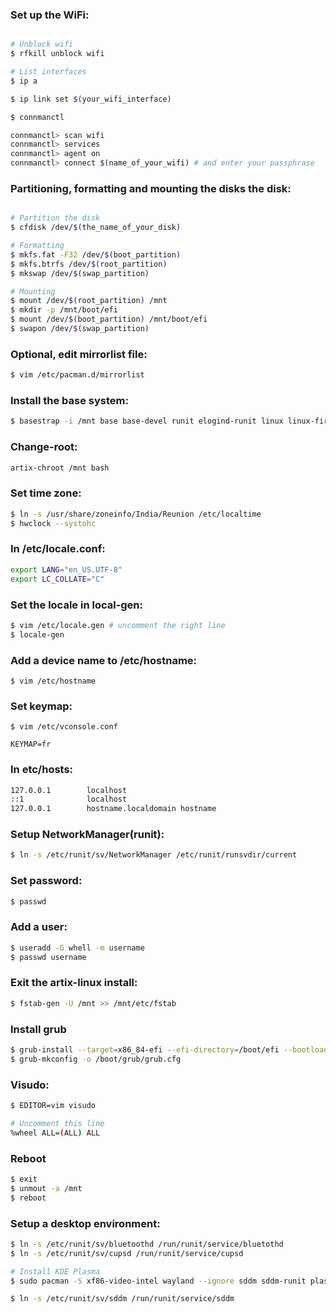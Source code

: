 
### Set up the WiFi:

``` bash

# Unblock wifi
$ rfkill unblock wifi

# List interfaces
$ ip a

$ ip link set $(your_wifi_interface)

$ connmanctl

connmanctl> scan wifi
connmanctl> services
connmanctl> agent on
connmanctl> connect $(name_of_your_wifi) # and enter your passphrase

```

### Partitioning, formatting and mounting the disks the disk:
```bash

# Partition the disk
$ cfdisk /dev/$(the_name_of_your_disk)

# Formatting
$ mkfs.fat -F32 /dev/$(boot_partition) 
$ mkfs.btrfs /dev/$(root_partition)
$ mkswap /dev/$(swap_partition)

# Mounting
$ mount /dev/$(root_partition) /mnt
$ mkdir -p /mnt/boot/efi
$ mount /dev/$(boot_partition) /mnt/boot/efi
$ swapon /dev/$(swap_partition)
```

### Optional, edit mirrorlist file:
```bash
$ vim /etc/pacman.d/mirrorlist
```

### Install the base system:
```bash
$ basestrap -i /mnt base base-devel runit elogind-runit linux linux-firmware grub networkmanager networkmanager-runit cryptsetup lvm2 lvm2-runit neovim vim git zsh intel-ucode efibootmgr network-manger-applet dosfstools linux-headers bluez bluez-runit bluez-utils cups cups-runit sdg-utils xdg-user-dirs
```

### Change-root:
```bash
artix-chroot /mnt bash
```

### Set time zone:
```bash
$ ln -s /usr/share/zoneinfo/India/Reunion /etc/localtime
$ hwclock --systohc
```

### In /etc/locale.conf:
```bash
export LANG="en_US.UTF-8"
export LC_COLLATE="C"
```

### Set the locale in local-gen:
```bash
$ vim /etc/locale.gen # uncomment the right line
$ locale-gen
```

### Add a device name to /etc/hostname:
```
$ vim /etc/hostname
```

### Set keymap:
```
$ vim /etc/vconsole.conf

KEYMAP=fr
```


### In etc/hosts:
```bash
127.0.0.1        localhost
::1              localhost
127.0.0.1        hostname.localdomain hostname
```

### Setup NetworkManager(runit):
```bash
$ ln -s /etc/runit/sv/NetworkManager /etc/runit/runsvdir/current
```

### Set password:
```bash
$ passwd
```

### Add a user:
```bash
$ useradd -G whell -m username
$ passwd username
```


### Exit the artix-linux install:
```bash
$ fstab-gen -U /mnt >> /mnt/etc/fstab
```

### Install grub
```bash
$ grub-install --target=x86_84-efi --efi-directory=/boot/efi --bootloader-id=GRUB
$ grub-mkconfig -o /boot/grub/grub.cfg
```

### Visudo:
```bash
$ EDITOR=vim visudo

# Uncomment this line
%wheel ALL=(ALL) ALL
```

### Reboot
```bash
$ exit
$ unmout -a /mnt
$ reboot
```

### Setup a desktop environment:
```bash
$ ln -s /etc/runit/sv/bluetoothd /run/runit/service/bluetothd
$ ln -s /etc/runit/sv/cupsd /run/runit/service/cupsd

# Install KDE Plasma
$ sudo pacman -S xf86-video-intel wayland --ignore sddm sddm-runit plasma-wayland plasma-wayland-protocols wayland-protocols wayland-utils kde-applications packagekit-qt5 firefox

$ ln -s /etc/runit/sv/sddm /run/runit/service/sddm
```
